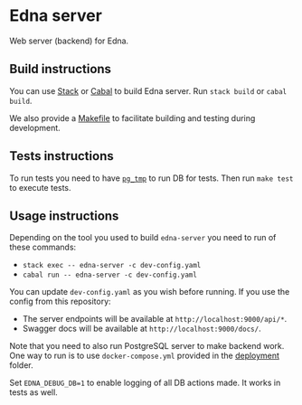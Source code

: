 # Edna server

Web server (backend) for Edna.

## Build instructions

You can use [Stack](http://haskellstack.org/) or [Cabal](https://www.haskell.org/cabal/) to build Edna server.
Run `stack build` or `cabal build`.

We also provide a [Makefile](./Makefile) to facilitate building and testing during development.

## Tests instructions

To run tests you need to have [`pg_tmp`](http://eradman.com/ephemeralpg/) to run DB for tests.
Then run `make test` to execute tests.

## Usage instructions

Depending on the tool you used to build `edna-server` you need to run of these commands:
* `stack exec -- edna-server -c dev-config.yaml`
* `cabal run -- edna-server -c dev-config.yaml`

You can update `dev-config.yaml` as you wish before running.
If you use the config from this repository:
* The server endpoints will be available at `http://localhost:9000/api/*`.
* Swagger docs will be available at `http://localhost:9000/docs/`.

Note that you need to also run PostgreSQL server to make backend work.
One way to run is to use `docker-compose.yml` provided in the [deployment](../deployment) folder.

Set `EDNA_DEBUG_DB=1` to enable logging of all DB actions made.
It works in tests as well.
